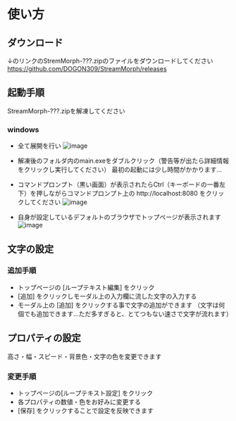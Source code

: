 # 使い方

## ダウンロード
↓のリンクのStremMorph-???.zipのファイルをダウンロードしてください
https://github.com/DOGON309/StreamMorph/releases

## 起動手順
StreamMorph-???.zipを解凍してください
### windows
- 全て展開を行い
  ![image](https://github.com/user-attachments/assets/9f6532b9-6fcd-4b43-947e-cc809d14acb8)

- 解凍後のフォルダ内のmain.exeをダブルクリック（警告等が出たら詳細情報をクリックし実行してください）
  最初の起動には少し時間がかかります…
- コマンドプロンプト（黒い画面）が表示されたらCtrl（キーボードの一番左下）を押しながらコマンドプロンプト上の http://localhost:8080 をクリックしてください
  ![image](https://github.com/user-attachments/assets/4d92dc5d-a699-49db-8c86-0923968de67f)
- 自身が設定しているデフォルトのブラウザでトップページが表示されます
  ![image](https://github.com/user-attachments/assets/44401ea9-41fc-4da9-8431-c5c9f6a14647)

## 文字の設定
### 追加手順
- トップページの [ループテキスト編集] をクリック
- [追加] をクリックしモーダル上の入力欄に流した文字の入力する
- モーダル上の [追加] をクリックする事で文字の追加ができます
  （文字は何個でも追加できます…ただ多すぎると、とてつもない速さで文字が流れます）

## プロパティの設定
高さ・幅・スピード・背景色・文字の色を変更できます
### 変更手順
- トップページの[ループテキスト設定] をクリック
- 各プロパティの数値・色をお好みに変更する
- [保存] をクリックすることで設定を反映できます
